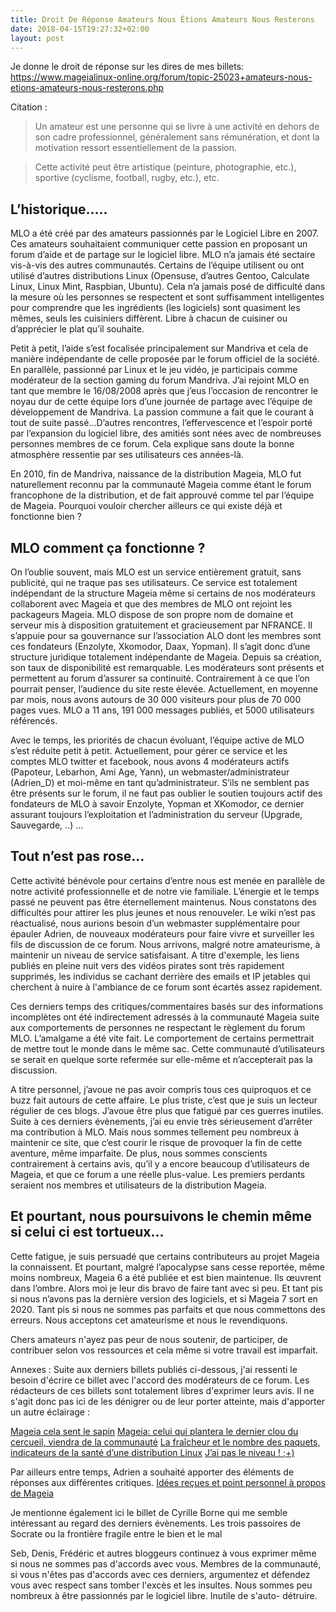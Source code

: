 ```yaml
---
title: Droit De Réponse Amateurs Nous Étions Amateurs Nous Resterons
date: 2018-04-15T19:27:32+02:00
layout: post
---
```

Je donne le droit de réponse sur les dires de mes billets:
https://www.mageialinux-online.org/forum/topic-25023+amateurs-nous-etions-amateurs-nous-resterons.php

Citation :
>Un amateur est une personne qui se livre à une activité en dehors de son cadre professionnel, généralement sans rémunération, et dont la motivation ressort essentiellement de la passion.

>Cette activité peut être artistique (peinture, photographie, etc.), sportive (cyclisme, football, rugby, etc.), etc.


## L’historique….. ##

MLO a été créé par des amateurs passionnés par le Logiciel Libre en 2007. Ces amateurs souhaitaient communiquer cette passion en proposant un forum d’aide et de partage sur le logiciel libre. MLO n’a jamais été sectaire vis-à-vis des autres communautés. Certains de l’équipe utilisent ou ont utilisé d’autres distributions Linux (Opensuse, d’autres Gentoo, Calculate Linux, Linux Mint, Raspbian, Ubuntu). Cela n’a jamais posé de difficulté dans la mesure où les personnes se respectent et sont suffisamment intelligentes pour comprendre que les ingrédients (les logiciels) sont quasiment les mêmes, seuls les cuisiniers diffèrent. Libre à chacun de cuisiner ou d’apprécier le plat qu’il souhaite.

Petit à petit, l’aide s’est focalisée principalement sur Mandriva et cela de manière indépendante de celle proposée par le forum officiel de la société. En parallèle, passionné par Linux et le jeu vidéo, je participais comme modérateur de la section gaming du forum Mandriva. J’ai rejoint MLO en tant que membre le 16/08/2008 après que j’eus l’occasion de rencontrer le noyau dur de cette équipe lors d’une journée de partage avec l’équipe de développement de Mandriva. La passion commune a fait que le courant à tout de suite passé…D’autres rencontres, l’effervescence et l’espoir porté par l’expansion du logiciel libre, des amitiés sont nées avec de nombreuses personnes membres de ce forum. Cela explique sans doute la bonne atmosphère ressentie par ses utilisateurs ces années-là.

En 2010, fin de Mandriva, naissance de la distribution Mageia, MLO fut naturellement reconnu par la communauté Mageia comme étant le forum francophone de la distribution, et de fait approuvé comme tel par l’équipe de Mageia. Pourquoi vouloir chercher ailleurs ce qui existe déjà et fonctionne bien ?


## MLO comment ça fonctionne ? ##

On l’oublie souvent, mais MLO est un service entièrement gratuit, sans publicité, qui ne traque pas ses utilisateurs. Ce service est totalement indépendant de la structure Mageia même si certains de nos modérateurs collaborent avec Mageia et que des membres de MLO ont rejoint les packageurs Mageia. MLO dispose de son propre nom de domaine et serveur mis à disposition gratuitement et gracieusement par NFRANCE. Il s’appuie pour sa gouvernance sur l’association ALO dont les membres sont ces fondateurs (Enzolyte, Xkomodor, Daax, Yopman). Il s’agit donc d’une structure juridique totalement indépendante de Mageia. Depuis sa création, son taux de disponibilité est remarquable. Les modérateurs sont présents et permettent au forum d’assurer sa continuité. Contrairement à ce que l’on pourrait penser, l’audience du site reste élevée. Actuellement, en moyenne par mois, nous avons autours de 30 000 visiteurs pour plus de 70 000 pages vues. MLO a 11 ans, 191 000 messages publiés, et 5000 utilisateurs référencés.

Avec le temps, les priorités de chacun évoluant, l’équipe active de MLO s’est réduite petit à petit. Actuellement, pour gérer ce service et les comptes MLO twitter et facebook, nous avons 4 modérateurs actifs (Papoteur, Lebarhon, Ami Age, Yann), un webmaster/administrateur (Adrien_D) et moi-même en tant qu’administrateur. S’ils ne semblent pas être présents sur le forum, il ne faut pas oublier le soutien toujours actif des fondateurs de MLO à savoir Enzolyte, Yopman et XKomodor, ce dernier assurant toujours l’exploitation et l’administration du serveur (Upgrade, Sauvegarde, ..) …

## Tout n’est pas rose… ##

Cette activité bénévole pour certains d’entre nous est menée en parallèle de notre activité professionnelle et de notre vie familiale. L’énergie et le temps passé ne peuvent pas être éternellement maintenus. Nous constatons des difficultés pour attirer les plus jeunes et nous renouveler. Le wiki n’est pas réactualisé, nous aurions besoin d’un webmaster supplémentaire pour épauler Adrien, de nouveaux modérateurs pour faire vivre et surveiller les fils de discussion de ce forum. Nous arrivons, malgré notre amateurisme, à maintenir un niveau de service satisfaisant. A titre d'exemple, les liens publiés en pleine nuit vers des vidéos pirates sont très rapidement supprimés, les individus se cachant derrière des emails et IP jetables qui cherchent à nuire à l'ambiance de ce forum sont écartés assez rapidement.

Ces derniers temps des critiques/commentaires basés sur des informations incomplètes ont été indirectement adressés à la communauté Mageia suite aux comportements de personnes ne respectant le règlement du forum MLO. L’amalgame a été vite fait. Le comportement de certains permettrait de mettre tout le monde dans le même sac. Cette communauté d’utilisateurs se serait en quelque sorte refermée sur elle-même et n’accepterait pas la discussion.

A titre personnel, j’avoue ne pas avoir compris tous ces quiproquos et ce buzz fait autours de cette affaire. Le plus triste, c’est que je suis un lecteur régulier de ces blogs. J’avoue être plus que fatigué par ces guerres inutiles. Suite à ces derniers évènements, j’ai eu envie très sérieusement d’arrêter ma contribution à MLO. Mais nous sommes tellement peu nombreux à maintenir ce site, que c’est courir le risque de provoquer la fin de cette aventure, même imparfaite. De plus, nous sommes conscients contrairement à certains avis, qu’il y a encore beaucoup d’utilisateurs de Mageia, et que ce forum a une réelle plus-value. Les premiers perdants seraient nos membres et utilisateurs de la distribution Mageia.

## Et pourtant, nous poursuivons le chemin même si celui ci est tortueux... ##

Cette fatigue, je suis persuadé que certains contributeurs au projet Mageia la connaissent. Et pourtant, malgré l’apocalypse sans cesse reportée, même moins nombreux, Mageia 6 a été publiée et est bien maintenue. Ils œuvrent dans l’ombre. Alors moi je leur dis bravo de faire tant avec si peu. Et tant pis si nous n’avons pas la dernière version des logiciels, et si Mageia 7 sort en 2020. Tant pis si nous ne sommes pas parfaits et que nous commettons des erreurs. Nous acceptons cet amateurisme et nous le revendiquons.

Chers amateurs n'ayez pas peur de nous soutenir, de participer, de contribuer selon vos ressources et cela même si votre travail est imparfait.

Annexes :
Suite aux derniers billets publiés ci-dessous, j'ai ressenti le besoin d'écrire ce billet avec l'accord des modérateurs de ce forum. Les rédacteurs de ces billets sont totalement libres d'exprimer leurs avis. Il ne s'agit donc pas ici de les dénigrer ou de leur porter atteinte, mais d'apporter un autre éclairage :

[Mageia cela sent le sapin](https://passiongnulinux.tuxfamily.org/post/mageia-cela-sent-le-sapin/)
[Mageia: celui qui plantera le dernier clou du cercueil, viendra de la communauté](https://passiongnulinux.tuxfamily.org/post/mageia-celui-qui-plantera-le-dernier-clou-du-cercueil-viendra-de-la-communaut%C3%A9/)
[La fraîcheur et le nombre des paquets, indicateurs de la santé d’une distribution Linux](https://www.dsfc.net/logiciel-libre/linux/fraicheur-nombre-paquets-indicateur-sante-distribution-linux/)
[J’ai pas le niveau ! ;+)](https://www.dsfc.net/logiciel-libre/linux/mageia/j-ai-pas-le-niveau/)

Par ailleurs entre temps, Adrien a souhaité apporter des éléments de réponses aux différentes critiques.
[Idées reçues et point personnel à propos de Mageia](https://www.linuxtricks.fr/news/10-logiciels-libres/395-idees-recues-et-point-personnel-a-propos-de-mageia/)

Je mentionne également ici le billet de Cyrille Borne qui me semble intéressant au regard des derniers évènements.
Les trois passoires de Socrate ou la frontière fragile entre le bien et le mal

Seb, Denis, Frédéric et autres bloggeurs continuez à vous exprimer même si nous ne sommes pas d'accords avec vous. Membres de la communauté, si vous n'êtes pas d'accords avec ces derniers, argumentez et défendez vous avec respect sans tomber l'excès et les insultes. Nous sommes peu nombreux à être passionnés par le logiciel libre. Inutile de s'auto- détruire. 

